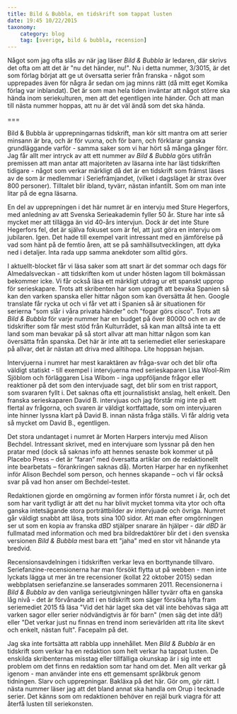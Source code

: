 ```yaml
---
title: Bild & Bubbla, en tidskrift som tappat lusten
date: 19:45 10/22/2015
taxonomy:
    category: blog
    tag: [sverige, bild & bubbla, recension]
---
```


Något som jag ofta slås av när jag läser _Bild & Bubbla_ är ledaren, där skrivs det ofta om att det är "nu det händer, nu!". Nu i detta nummer, 3/3015, är det som förlag börjat att ge ut översatta serier från franska - något som upprepades även för några år sedan om jag minns rätt (då mitt eget Komika förlag var inblandat). Det är som man hela tiden inväntar att något större ska hända inom seriekulturen, men att det egentligen inte händer. Och att man till nästa nummer hoppas, att nu är det väl ändå som det ska hända.

===

Bild & Bubbla är upprepningarnas tidskrift, man kör sitt mantra om att serier minsann är bra, och är för vuxna, och för barn, och förklarar ganska grundläggande varför - samma saker som vi har hört så många gånger förr. Jag får allt mer intryck av att ett nummer av _Bild & Bubbla_ görs utifrån premissen att man antar att majoriteten av läsarna inte har läst tidskriften tidigare - något som verkar märkligt då det är en tidskrift som främst läses av de som är medlemmar i Seriefrämjandet, (vilket i dagsläget är strax över 800 personer). Tilltalet blir ibland, tyvärr, nästan infantilt. Som om man inte litar på de egna läsarna.

En del av upprepningen i det här numret är en intervju med Sture Hegerfors, med anledning av att Svenska Serieakademin fyller 50 år. Sture har inte så mycket mer att tillägga än vid 40-års intervjun. Dock är det inte Sture Hegerfors fel, det är själva fokuset som är fel, att just göra en intervju om jubilaren. Igen. Det hade till exempel varit intressant med en jämförelse på vad som hänt på de femtio åren, att se på samhällsutvecklingen, att dyka ned i detaljer. Inta rada upp samma anekdoter som alltid görs.

I aktuellt-blocket får vi läsa saker som att snart är det sommar och dags för Almedalsveckan - att tidskriften kom ut under hösten lagom till bokmässan bekommer icke. Vi får också läsa ett märkligt utdrag ur ett spanskt upprop för serieskapare. Trots att skribenten har som uppgift att bevaka Spanien så kan den varken spanska eller hittar någon som kan översätta åt hen. Google translate får rycka ut och vi får vet att i Spanien så är situationen för serierna "som slår i våra privata händer" och "fogar görs cisco". Trots att _Bild & Bubbla_ för varje nummer har en budget på över 80000 och en av de tidskrifter som får mest stöd från Kulturrådet, så kan man alltså inte ta ett land som man bevakar på så stort allvar att man hittar någon som kan översätta från spanska. Det här är inte att ta seriemediet eller serieskapare på allvar, det är nästan att driva med alltihopa. Lite hoppsan hejsan.

Intervjuerna i numret har mest karaktären av fråga-svar och det blir ofta väldigt statiskt - till exempel i intervjuerna med serieskaparen Lisa Wool-Rim Sjöblom och förläggaren Lisa Wibom - inga uppföljande frågor eller reaktioner på det som den intervjuade sagt, det blir som en trist rapport, som svararen fyllt i. Det saknas ofta ett journalistiskt anslag, helt enkelt. Den franska serieskaparen David B. intervjuas och jag förstår mig inte på ett flertal av frågorna, och svaren är väldigt kortfattade, som om intervjuaren inte hinner lyssna klart på David B. innan nästa fråga ställs. Vi får aldrig veta så mycket om David B.,  egentligen.

Det stora undantaget i numret är Morten Harpers intervju med Alison Bechdel. Intressant skrivet, med en intervjuare som lyssnar på den hen pratar med (dock så saknas info att hennes senaste bok kommer ut på Placebo Press – det är ”faran” med översatta artiklar om de redaktionellt inte bearbetats – förankringen saknas då). Morten Harper har en nyfikenhet inför Alison Bechdel som person, och hennes skapande – och vi får också svar på vad hon anser om Bechdel-testet.

Redaktionen gjorde en omgörning av formen inför första numret i år, och det som har varit tydligt är att det nu har blivit mycket tomma vita ytor och ofta ganska intetsägande stora porträttbilder av intervjuade och övriga. Numret går väldigt snabbt att läsa, trots sina 100 sidor. Att man efter omgörningen ser ut som en kopia av franska _dBD_ stjälper snarare än hjälper - där _dBD_ är fullmatad med information och med bra bildredaktörer blir det i den svenska versionen _Bild & Bubbla_ mest bara ett "jaha" med en stor vit hånande yta bredvid.

Recensionsavdelningen i tidskriften verkar leva en borttynande tillvaro. Seriefanzine-recensionerna har man försökt flytta ut på webben - men inte lyckats lägga ut mer än tre recensioner (kollat 22 oktober 2015) sedan webbplatsen seriefanzine.se lanserades sommaren 2011. Recensionerna i _Bild & Bubbla_ av den vanliga serieutgivningen håller tyvärr ofta en ganska låg nivå - det är förvånade att i en tidskrift som säger försöka lyfta fram seriemediet 2015 få läsa "Vid det här laget ska det väl inte behövas säga att varken sagor eller serier nödvändigtvis är för barn" (men säg det inte då!) eller "Det verkar just nu finnas en trend inom serievärlden att rita lite skevt och enkelt, nästan fult". Facepalm på det.

Jag ska inte fortsätta att rabbla upp innehållet. Men _Bild & Bubbla_ är en tidskrift som verkar ha en redaktion som helt verkar ha tappat lusten. De enskilda skribenternas misstag eller tillfälliga okunskap är i sig inte ett problem om det finns en redaktion som tar hand om det. Men allt verkar gå igenom - man använder inte ens ett gemensamt språkbruk genom tidningen. Slarv och upprepningar. Bakläxa på det här. Gör om, gör rätt. I nästa nummer läser jag att det bland annat ska handla om Orup i tecknade serier. Det känns som om redaktionen behöver en rejäl burk viagra för att återfå lusten till seriekonsten.
